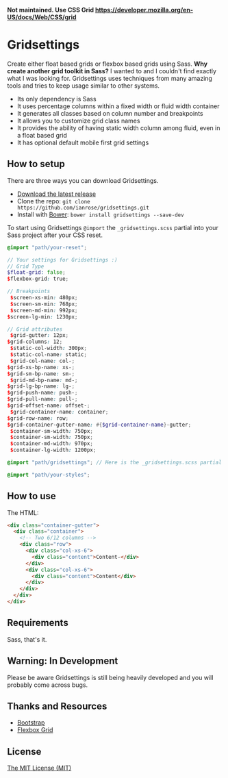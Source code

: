 **Not maintained. Use CSS Grid https://developer.mozilla.org/en-US/docs/Web/CSS/grid**

Gridsettings
============

Create either float based grids or flexbox based grids using Sass. **Why create another grid toolkit in Sass?** I wanted to and I couldn't find exactly what I was looking for. Gridsettings uses techniques from many amazing tools and tries to keep usage similar to other systems.

 * Its only dependency is Sass
 * It uses percentage columns within a fixed width or fluid width container
 * It generates all classes based on column number and breakpoints
 * It allows you to customize grid class names
 * It provides the ability of having static width column among fluid, even in a float based grid
 * It has optional default mobile first grid settings

## How to setup

There are three ways you can download Gridsettings.

* [Download the latest release](https://github.com/ianrose/gridsettings/releases/latest)
* Clone the repo: `git clone https://github.com/ianrose/gridsettings.git`
* Install with [Bower](http://bower.io/): `bower install gridsettings --save-dev`

To start using Gridsettings `@import` the `_gridsettings.scss` partial into your Sass project after your CSS reset.

```scss
@import "path/your-reset";

// Your settings for Gridsettings :)
// Grid Type 
$float-grid: false; 
$flexbox-grid: true; 

// Breakpoints
 $screen-xs-min: 480px;
 $screen-sm-min: 768px;
 $screen-md-min: 992px; 
$screen-lg-min: 1230px;  

// Grid attributes
 $grid-gutter: 12px; 
$grid-columns: 12;
 $static-col-width: 300px;
 $static-col-name: static;
 $grid-col-name: col-; 
$grid-xs-bp-name: xs-; 
$grid-sm-bp-name: sm-;
 $grid-md-bp-name: md-; 
$grid-lg-bp-name: lg-; 
$grid-push-name: push-; 
$grid-pull-name: pull-; 
$grid-offset-name: offset-;
 $grid-container-name: container; 
$grid-row-name: row; 
$grid-container-gutter-name: #{$grid-container-name}-gutter;
 $container-sm-width: 750px;
 $container-sm-width: 750px;
 $container-md-width: 970px;
 $container-lg-width: 1200px;

@import "path/gridsettings"; // Here is the _gridsettings.scss partial

@import "path/your-styles";
```

## How to use

The HTML:

```html
<div class="container-gutter">
  <div class="container">
    <!-- Two 6/12 columns -->
    <div class="row"> 
      <div class="col-xs-6"> 
        <div class="content">Content-</div>
      </div>
      <div class="col-xs-6"> 
        <div class="content">Content</div>
      </div>
    </div>
  </div>
</div>
```

## Requirements

Sass, that's it.

## Warning: In Development

Please be aware Gridsettings is still being heavily developed and you will probably come across bugs.

## Thanks and Resources

* [Bootstrap](https://github.com/twbs/bootstrap-sass)
* [Flexbox Grid](https://github.com/kristoferjoseph/flexboxgrid)

## License

[The MIT License (MIT)](https://github.com/ianrose/gridsettings/blob/master/LICENSE)
